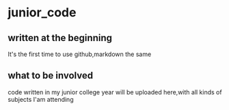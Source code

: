# junior_code
## written at the beginning
It's the first time to use github,markdown the same
## what to be involved
code written in my junior college year will be uploaded here,with all kinds of subjects I'am attending
